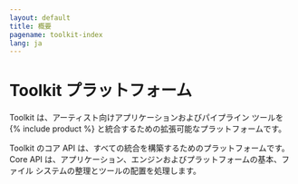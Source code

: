 ```yaml
---
layout: default
title: 概要
pagename: toolkit-index
lang: ja
---
```


# Toolkit プラットフォーム

Toolkit は、アーティスト向けアプリケーションおよびパイプライン ツールを {% include product %} と統合するための拡張可能なプラットフォームです。

Toolkit のコア API は、すべての統合を構築するためのプラットフォームです。Core API は、アプリケーション、エンジンおよびプラットフォームの基本、ファイル システムの整理とツールの配置を処理します。
